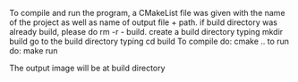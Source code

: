 To compile and run the program, a CMakeList file was given with the name of the project as well as name of output file + path.
if build directory was already build, please do rm -r - build.
create a build directory typing mkdir build
go to the build directory typing cd build
To compile do:  cmake ..
to run do: make run

The output image will be at build directory
